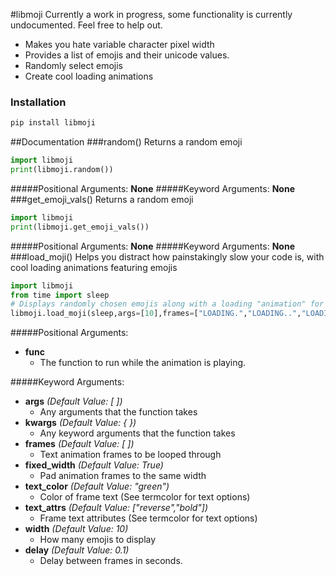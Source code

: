 #libmoji
Currently a work in progress, some functionality is currently undocumented. Feel free to help out.
* Makes you hate variable character pixel width
* Provides a list of emojis and their unicode values.
* Randomly select emojis
* Create cool loading animations

### Installation
```bash
pip install libmoji
```
##Documentation
###random()
Returns a random emoji
```python
import libmoji
print(libmoji.random())
```
#####Positional Arguments: **None**
#####Keyword Arguments: **None**
###get_emoji_vals()
Returns a random emoji
```python
import libmoji
print(libmoji.get_emoji_vals())
```
#####Positional Arguments: **None**
#####Keyword Arguments: **None**
###load_moji()
Helps you distract how painstakingly slow your code is, with cool loading animations featuring emojis
```python
import libmoji
from time import sleep
# Displays randomly chosen emojis along with a loading "animation" for ten seconds.
libmoji.load_moji(sleep,args=[10],frames=["LOADING.","LOADING..","LOADING..."])
```
#####Positional Arguments:
* **func**
	- The function to run while the animation is playing.

#####Keyword Arguments:
* **args**
*(Default Value: [ ])*
	- Any arguments that the function takes
* **kwargs**
*(Default Value: { })*
	- Any keyword arguments that the function takes
* **frames**
*(Default Value: [ ])*
	- Text animation frames to be looped through
* **fixed_width**
*(Default Value: True)*
	- Pad animation frames to the same width
* **text_color**
*(Default Value: "green")*
	- Color of frame text (See termcolor for text options)
* **text_attrs**
*(Default Value: ["reverse","bold"])*
	- Frame text attributes (See termcolor for text options)
* **width**
*(Default Value: 10)*
	- How many emojis to display
* **delay**
*(Default Value: 0.1)*
	- Delay between frames in seconds.


